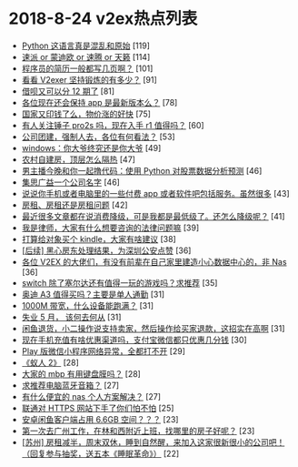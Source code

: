 # 2018-8-24 v2ex热点列表

+ [Python 这语言真是混乱和原始](https://www.v2ex.com/t/482831#reply119) [119]
+ [速派 or 蒙迪欧 or 速腾 or 天籁](https://www.v2ex.com/t/482730#reply114) [114]
+ [程序员的简历一般都写几页啊？](https://www.v2ex.com/t/482769#reply101) [101]
+ [看看 V2exer 坚持锻炼的有多少？](https://www.v2ex.com/t/482751#reply91) [91]
+ [借呗又可以分 12 期了](https://www.v2ex.com/t/482735#reply81) [81]
+ [各位现在还会保持 app 是最新版本么？](https://www.v2ex.com/t/482725#reply78) [78]
+ [国家又印钱了么，物价涨的好快](https://www.v2ex.com/t/482797#reply75) [75]
+ [有人关注锤子 pro2s 吗，现在入手 r1 值得吗？](https://www.v2ex.com/t/482744#reply60) [60]
+ [公司团建，强制人去，各位有何看法？](https://www.v2ex.com/t/482794#reply53) [53]
+ [windows：你大爷终究还是你大爷](https://www.v2ex.com/t/482935#reply49) [49]
+ [农村自建房，顶层怎么隔热](https://www.v2ex.com/t/482867#reply47) [47]
+ [男主播今晚和你一起撸代码：使用 Python 对股票数据分析预测](https://www.v2ex.com/t/482853#reply46) [46]
+ [集思广益一个公司名字](https://www.v2ex.com/t/482804#reply46) [46]
+ [说说你手机或者电脑里的一些付费 app 或者软件吧包括服务。虽然很多](https://www.v2ex.com/t/482888#reply43) [43]
+ [房租、房租还是房租问题](https://www.v2ex.com/t/482734#reply42) [42]
+ [最近很多文章都在说消费降级，可是我都是最低级了。还怎么降级呢？](https://www.v2ex.com/t/482739#reply41) [41]
+ [我是律师，大家有什么想要咨询的法律问题嘛](https://www.v2ex.com/t/482905#reply39) [39]
+ [打算给对象买个 kindle，大家有啥建议](https://www.v2ex.com/t/482885#reply38) [38]
+ [[后续] 黑心房东处理结果，为深圳公安点赞](https://www.v2ex.com/t/482835#reply36) [36]
+ [各位 V2EX 的大佬们，有没有前辈在自己家里建造小心数据中心的，非 Nas](https://www.v2ex.com/t/482865#reply36) [36]
+ [switch 除了塞尔达还有值得一玩的游戏吗？求推荐](https://www.v2ex.com/t/482763#reply35) [35]
+ [奥迪 A3 值得买吗？主要是单人通勤](https://www.v2ex.com/t/482936#reply31) [31]
+ [1000M 带宽，什么设备能跑满？](https://www.v2ex.com/t/482953#reply31) [31]
+ [失业 5 月， 该何去何从](https://www.v2ex.com/t/482753#reply31) [31]
+ [闲鱼退货，小二操作说支持卖家，然后操作给买家退款，这招实在高啊](https://www.v2ex.com/t/482783#reply31) [31]
+ [现在手机充值有啥优惠渠道吗，支付宝微信都只优惠几分钱](https://www.v2ex.com/t/482813#reply30) [30]
+ [Play 版微信小程序网络异常，全都打不开](https://www.v2ex.com/t/482737#reply29) [29]
+ [《蚁人 2》](https://www.v2ex.com/t/482747#reply28) [28]
+ [大家的 mbp 有用键盘膜吗？](https://www.v2ex.com/t/482770#reply28) [28]
+ [求推荐电脑蓝牙音箱？](https://www.v2ex.com/t/482726#reply27) [27]
+ [有什么便宜的 nas 个人方案解决？](https://www.v2ex.com/t/482782#reply27) [27]
+ [联通对 HTTPS 网站下手了你们怕不怕](https://www.v2ex.com/t/482791#reply25) [25]
+ [安卓闲鱼客户端占用 6.6GB 空间？？？](https://www.v2ex.com/t/482765#reply23) [23]
+ [第一次去广州工作，在林和西附近上班，找哪里的房子好呢？](https://www.v2ex.com/t/482766#reply23) [23]
+ [[苏州] 房租减半，周末双休，睡到自然醒，来加入这家很新很小的公司吧！（回复参与抽奖，送五本《睡眠革命》）](https://www.v2ex.com/t/482986#reply22) [22]
